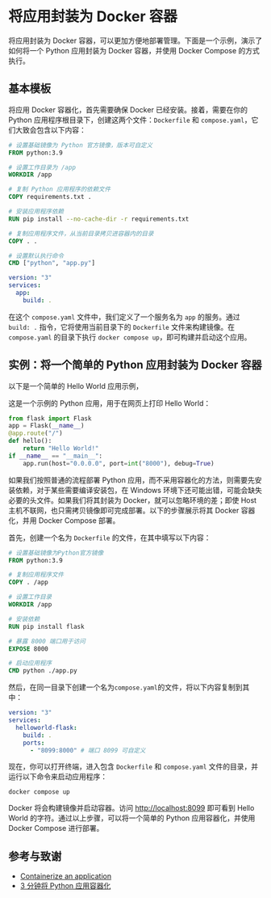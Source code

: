 # 将应用封装为 Docker 容器

将应用封装为 Docker 容器，可以更加方便地部署管理。下面是一个示例，演示了如何将一个 Python 应用封装为 Docker 容器，并使用 Docker Compose 的方式执行。

## 基本模板

将应用 Docker 容器化，首先需要确保 Docker 已经安装。接着，需要在你的 Python 应用程序根目录下，创建这两个文件：`Dockerfile` 和 `compose.yaml`，它们大致会包含以下内容：

```Dockerfile title="Dockerfile"
# 设置基础镜像为 Python 官方镜像，版本可自定义
FROM python:3.9

# 设置工作目录为 /app
WORKDIR /app

# 复制 Python 应用程序的依赖文件
COPY requirements.txt .

# 安装应用程序依赖
RUN pip install --no-cache-dir -r requirements.txt

# 复制应用程序文件，从当前目录拷贝进容器内的目录
COPY . .

# 设置默认执行命令
CMD ["python", "app.py"]
```

```yaml title="compose.yaml"
version: "3"
services:
  app:
    build: .
```

在这个 `compose.yaml` 文件中，我们定义了一个服务名为 `app` 的服务。通过 `build: .` 指令，它将使用当前目录下的 `Dockerfile` 文件来构建镜像。在 `compose.yaml` 的目录下执行 `docker compose up`，即可构建并启动这个应用。

## 实例：将一个简单的 Python 应用封装为 Docker 容器

以下是一个简单的 Hello World 应用示例，

这是一个示例的 Python 应用，用于在网页上打印 Hello World：

```python title="app.py"
from flask import Flask
app = Flask(__name__)
@app.route("/")
def hello():
    return "Hello World!"
if __name__ == "__main__":
    app.run(host="0.0.0.0", port=int("8000"), debug=True)
```

如果我们按照普通的流程部署 Python 应用，而不采用容器化的方法，则需要先安装依赖，对于某些需要编译安装包，在 Windows 环境下还可能出错，可能会缺失必要的头文件。如果我们将其封装为 Docker，就可以忽略环境的差；即使 Host 主机不联网，也只需拷贝镜像即可完成部署。以下的步骤展示将其 Docker 容器化，并用 Docker Compose 部署。

首先，创建一个名为 `Dockerfile` 的文件，在其中填写以下内容：

```Dockerfile title="Dockerfile"
# 设置基础镜像为Python官方镜像
FROM python:3.9

# 复制应用程序文件
COPY . /app

# 设置工作目录
WORKDIR /app

# 安装依赖
RUN pip install flask

# 暴露 8000 端口用于访问
EXPOSE 8000

# 启动应用程序
CMD python ./app.py
```

然后，在同一目录下创建一个名为`compose.yaml`的文件，将以下内容复制到其中：

```yaml title="compose.yaml"
version: "3"
services:
  helloworld-flask:
    build: .
    ports:
      - "8099:8000" # 端口 8099 可自定义
```

现在，你可以打开终端，进入包含 `Dockerfile` 和 `compose.yaml` 文件的目录，并运行以下命令来启动应用程序：

```shell
docker compose up
```

Docker 将会构建镜像并启动容器。访问 <http://localhost:8099> 即可看到 Hello World 的字符。通过以上步骤，可以将一个简单的 Python 应用容器化，并使用 Docker Compose 进行部署。

## 参考与致谢

- [Containerize an application](https://docs.docker.com/get-started/02_our_app/)
- [3 分钟将 Python 应用容器化](https://cloud.tencent.com/developer/article/1752513)
